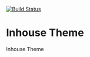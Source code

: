 [![Build Status](https://travis-ci.org/Einrichtungshaus-Ostermann/OstInhouseTheme.svg?branch=master)](https://travis-ci.org/Einrichtungshaus-Ostermann/OstInhouseTheme)
# Inhouse Theme
Inhouse Theme